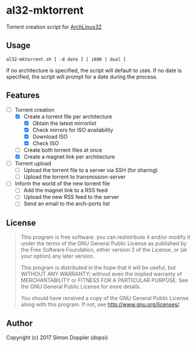 # al32-mktorrent

Torrent creation script for [ArchLinux32](https://archlinux32.org)

## Usage

    al32-mktorrent.sh [ -d date ] [ i686 | dual ]

If no architecture is specified, the script will default to `i686`.
If no date is specified, the script will prompt for a date during the process.

## Features

* [ ] Torrent creation
  * [x] Create a torrent file per architecture
    * [x] Obtain the latest mirrorlist
    * [x] Check mirrors for ISO availability
    * [x] Download ISO
    * [x] Check ISO
  * [ ] Create both torrent files at once
  * [x] Create a magnet link per architecture
* [ ] Torrent upload
  * [ ] Upload the torrent file to a server via SSH (for sharing)
  * [ ] Upload the torrent to transmission-server
* [ ] Inform the world of the new torrent file
  * [ ] Add the magnet link to a RSS feed
  * [ ] Upload the new RSS feed to the server
  * [ ] Send an email to the arch-ports list

## License

> This program is free software: you can redistribute it and/or modify
> it under the terms of the GNU General Public License as published by
> the Free Software Foundation, either version 3 of the License, or
> (at your option) any later version.
>
> This program is distributed in the hope that it will be useful,
> but WITHOUT ANY WARRANTY; without even the implied warranty of
> MERCHANTABILITY or FITNESS FOR A PARTICULAR PURPOSE.  See the
> GNU General Public License for more details.
>
> You should have received a copy of the GNU General Public License
> along with this program.  If not, see <http://www.gnu.org/licenses/>.

## Author

Copyright (c) 2017 Simon Doppler (dopsi)
